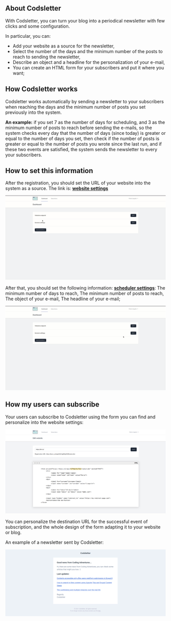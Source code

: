 ## About Codsletter

With Codsletter, you can turn your blog into a periodical newsletter with few clicks and some configuration. 

In particular, you can: 

- Add your website as a source for the newsletter,
- Select the number of the days and the minimum number of the posts to reach to sending the newsletter,
- Describe an object and a headline for the personalization of your e-mail, 
- You can create an HTML form for your subscribers and put it where you want;

## How Codsletter works

Codsletter works automatically by sending a newsletter to your subscribers when reaching the days and the minimum number of posts you set previously into the system. 

**An example:** if you set 7 as the number of days for scheduling, and 3 as the minimum number of posts to reach before sending the e-mails, so the system checks every day that the number of days (since today) is greater or equal to the number of days you set, then check if the number of posts is greater or equal to the number of posts you wrote since the last run, and if these two events are satisfied, the system sends the newsletter to every your subscribers.

## How to set this information

After the registration, you should set the URL of your website into the system as a source. The link is: **[website settings](http://codsletter.herokuapp.com/edit-website)**

![Edit the website](screenshots/edit-website.gif)

After that, you should set the following information: **[scheduler settings](http://codsletter.herokuapp.com/edit-settings)**: 
The minimum number of days to reach, 
The minimum number of posts to reach, 
The object of your e-mail, 
The headline of your e-mail;

![Edit the settings](screenshots/edit-settings.gif)

## How my users can subscribe

Your users can subscribe to Codsletter using the form you can find and personalize into the website settings: 

![The forms you can use for your users](screenshots/edit-website.png)

You can personalize the destination URL for the successful event of subscription, and the whole design of the form adapting it to your website or blog.

An example of a newsletter sent by Codsletter:
 
![Example of a newsletter for my blog](screenshots/newsletter-example.png)